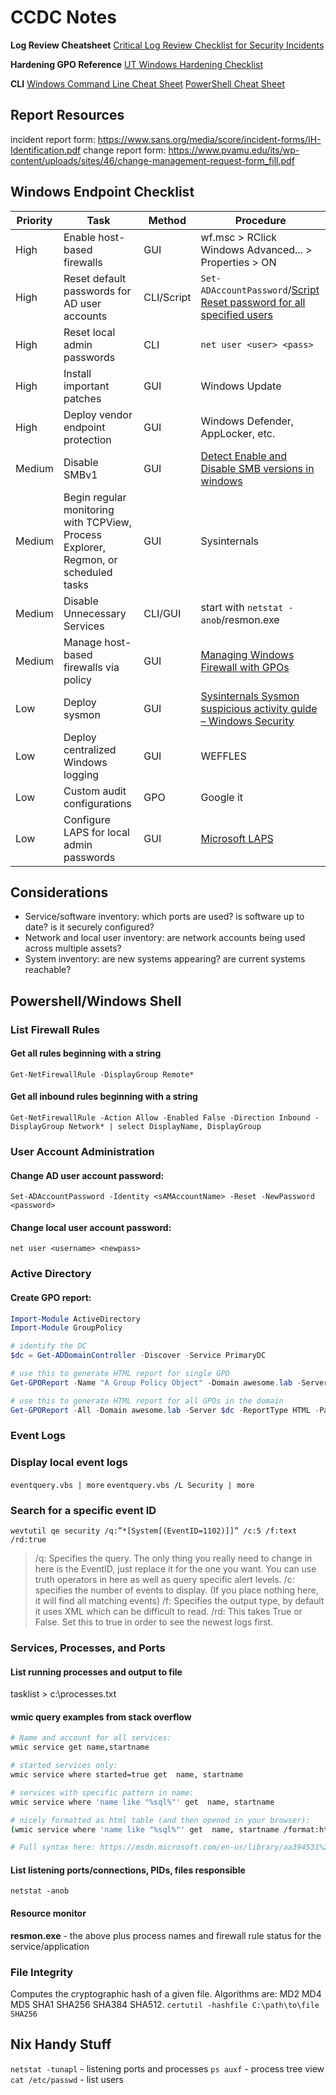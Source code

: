 # CCDC Notes
**Log Review Cheatsheet**
[Critical Log Review Checklist for Security Incidents](https://zeltser.com/security-incident-log-review-checklist/)

**Hardening GPO Reference**
[UT Windows Hardening Checklist](https://security.utexas.edu/os-hardening-checklist/windows-r2)

**CLI**
[Windows Command Line Cheat Sheet](https://wiki.sans.blue/Tools/pdfs/windows-command-line-sheet.pdf)
[PowerShell Cheat Sheet](https://wiki.sans.blue/Tools/pdfs/PowerShellCheatSheet_v41.pdf)

## Report Resources
incident report form: https://www.sans.org/media/score/incident-forms/IH-Identification.pdf
change report form: https://www.pvamu.edu/its/wp-content/uploads/sites/46/change-management-request-form_fill.pdf

## Windows Endpoint Checklist
Priority|Task|Method|Procedure
--|--|--|--|
High|Enable host-based firewalls|GUI|wf.msc > RClick Windows Advanced... > Properties > ON
High|Reset default passwords for AD user accounts|CLI/Script|`Set-ADAccountPassword`/[Script Reset password for all specified users](https://gallery.technet.microsoft.com/scriptcenter/Reset-password-for-all-412fbc72)
High|Reset local admin passwords|CLI|`net user <user> <pass>`
High|Install important patches|GUI|Windows Update
High|Deploy vendor endpoint protection|GUI|Windows Defender, AppLocker, etc.
Medium|Disable SMBv1|GUI|[Detect Enable and Disable SMB versions in windows](https://support.microsoft.com/en-us/help/2696547/how-to-detect-enable-and-disable-smbv1-smbv2-and-smbv3-in-windows-and)
Medium|Begin regular monitoring with TCPView, Process Explorer, Regmon, or scheduled tasks|GUI|Sysinternals
Medium|Disable Unnecessary Services|CLI/GUI|start with `netstat -anob`/resmon.exe
Medium|Manage host-based firewalls via policy|GUI|[Managing Windows Firewall with GPOs](https://itconnect.uw.edu/wares/msinf/ous/guide/firewallgpo/)
Low|Deploy sysmon|GUI|[Sysinternals Sysmon suspicious activity guide – Windows Security](https://blogs.technet.microsoft.com/motiba/2017/12/07/sysinternals-sysmon-suspicious-activity-guide/)
Low|Deploy centralized Windows logging|GUI|WEFFLES
Low|Custom audit configurations|GPO|Google it
Low|Configure LAPS for local admin passwords|GUI|[Microsoft LAPS](https://technet.microsoft.com/en-us/mt227395.aspx)

## Considerations
- Service/software inventory: which ports are used? is software up to date? is it securely configured?
- Network and local user inventory: are network accounts being used across multiple assets? 
- System inventory: are new systems appearing? are current systems reachable?

## Powershell/Windows Shell

### List Firewall Rules
#### Get all rules beginning with a string
`Get-NetFirewallRule -DisplayGroup Remote*` 

#### Get all inbound rules beginning with a string
`Get-NetFirewallRule -Action Allow -Enabled False -Direction Inbound -DisplayGroup Network* | select DisplayName, DisplayGroup`

### User Account Administration
#### Change AD user account password:
`Set-ADAccountPassword -Identity <sAMAccountName> -Reset -NewPassword <password>`

#### Change local user account password:
`net user <username> <newpass>`

### Active Directory
#### Create GPO report:

```powershell
Import-Module ActiveDirectory
Import-Module GroupPolicy

# identify the DC
$dc = Get-ADDomainController -Discover -Service PrimaryDC

# use this to generate HTML report for single GPO
Get-GPOReport -Name "A Group Policy Object" -Domain awesome.lab -Server $dc -ReportType HTML -Path C:\Users\Person\Desktop\GPOreport.html

# use this to generate HTML report for all GPOs in the domain
Get-GPOReport -All -Domain awesome.lab -Server $dc -ReportType HTML -Path C:\Users\Person\Desktop\AllGPOreport.html
```

### Event Logs
### Display local event logs 
`eventquery.vbs | more`
`eventquery.vbs /L Security | more`

### Search for a specific event ID
`wevtutil qe security /q:”*[System[(EventID=1102)]]” /c:5 /f:text /rd:true`

>/q: Specifies the query. The only thing you really need to change in here is the EventID, just replace it for the one you want. You can use truth operators in here as well as query specific alert levels.
>/c: specifies the number of events to display. (If you place nothing here, it will find all matching events)
>/f: Specifies the output type, by default it uses XML which can be difficult to read.
>/rd: This takes True or False. Set this to true in order to see the newest logs first.

### Services, Processes, and Ports
#### List running processes and output to file
tasklist > c:\processes.txt

#### wmic query examples from stack overflow
```bash
# Name and account for all services:
wmic service get name,startname

# started services only:
wmic service where started=true get  name, startname

# services with specific pattern in name:
wmic service where 'name like "%sql%"' get  name, startname

# nicely formatted as html table (and then opened in your browser):
(wmic service where 'name like "%sql%"' get  name, startname /format:htable >out.html) && out.html

# Full syntax here: https://msdn.microsoft.com/en-us/library/aa394531%28v=vs.85%29.aspx
```


#### List listening ports/connections, PIDs, files responsible
`netstat -anob`

#### Resource monitor
**resmon.exe** - the above plus process names and firewall rule status for the service/application

### File Integrity
Computes the cryptographic hash of a given file. Algorithms are: MD2 MD4 MD5 SHA1 SHA256 SHA384 SHA512.
`certutil -hashfile C:\path\to\file SHA256`

## Nix Handy Stuff
`netstat -tunapl` - listening ports and processes
`ps auxf` - process tree view
`cat /etc/passwd` - list users